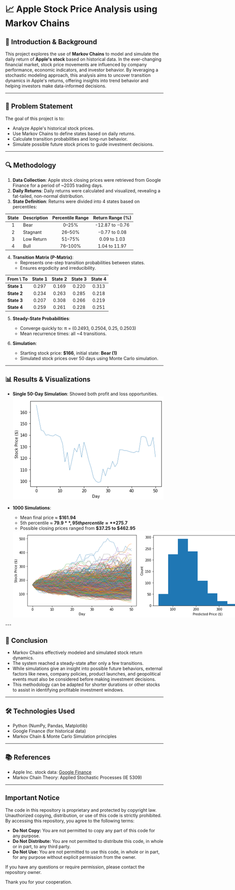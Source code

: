# 📈 Apple Stock Price Analysis using Markov Chains

## 📘 Introduction & Background

This project explores the use of **Markov Chains** to model and simulate the daily return of **Apple's stock** based on historical data. In the ever-changing financial market, stock price movements are influenced by company performance, economic indicators, and investor behavior. By leveraging a stochastic modeling approach, this analysis aims to uncover transition dynamics in Apple's returns, offering insights into trend behavior and helping investors make data-informed decisions.

---

## 🎯 Problem Statement

The goal of this project is to:

- Analyze Apple's historical stock prices.
- Use Markov Chains to define states based on daily returns.
- Calculate transition probabilities and long-run behavior.
- Simulate possible future stock prices to guide investment decisions.

---

## 🔍 Methodology

1. **Data Collection**: Apple stock closing prices were retrieved from Google Finance for a period of ~2035 trading days.
2. **Daily Returns**: Daily returns were calculated and visualized, revealing a fat-tailed, non-normal distribution.
3. **State Definition**: Returns were divided into 4 states based on percentiles:

| State | Description   | Percentile Range | Return Range (%)        |
|:-------:|:---------------|:------------------:|:--------------------------:|
| 1     | Bear          | 0–25%            | -12.87 to -0.76         |
| 2     | Stagnant      | 26–50%           | -0.77 to 0.08           |
| 3     | Low Return    | 51–75%           | 0.09 to 1.03            |
| 4     | Bull          | 76–100%          | 1.04 to 11.97           |

4. **Transition Matrix (P-Matrix)**:
   - Represents one-step transition probabilities between states.
   - Ensures ergodicity and irreducibility.

| From \ To |   State 1   |   State 2   |   State 3   |   State 4   |
|:-----------|:-------------:|:-------------:|:-------------:|:-------------:|
| **State 1** |   0.297     |   0.169     |   0.220     |   0.313     |
| **State 2** |   0.234     |   0.263     |   0.285     |   0.218     |
| **State 3** |   0.207     |   0.308     |   0.266     |   0.219     |
| **State 4** |   0.259     |   0.261     |   0.228     |   0.251     |

5. **Steady-State Probabilities**:
   - Converge quickly to: π = (0.2493, 0.2504, 0.25, 0.2503)
   - Mean recurrence times: all ~4 transitions.

6. **Simulation**:
   - Starting stock price: **$166**, initial state: **Bear (1)**
   - Simulated stock prices over 50 days using Monte Carlo simulation.

---

## 📊 Results & Visualizations

- **Single 50-Day Simulation**: Showed both profit and loss opportunities.
  ![50-Day Simulation](images/fig_simulation_50days.png)
- **1000 Simulations**:
  - Mean final price ≈ **$161.94**
  - 5th percentile ≈ **$79.9**, 95th percentile ≈ **$275.7**
  - Possible closing prices ranged from **$37.25 to $462.95**
  
  <div style="display: flex;align-items: center;">
     <img src="images/fig_simulation_1000runs.png" alt="1000 runs of 50-Day Simulation" width="400"/>
     <img src="images/fig_simulation_1000runs_dist.png" alt="Distribution of Final Prices" width="400"/>
</div>
---

## 🧾 Conclusion

- Markov Chains effectively modeled and simulated stock return dynamics.
- The system reached a steady-state after only a few transitions.
- While simulations give an insight into possible future behaviors, external factors like news, company policies, product launches, and geopolitical events must also be considered before making investment decisions.
- This methodology can be adapted for shorter durations or other stocks to assist in identifying profitable investment windows.

---

## 🛠️ Technologies Used

- Python (NumPy, Pandas, Matplotlib)
- Google Finance (for historical data)
- Markov Chain & Monte Carlo Simulation principles

---

## 📚 References

- Apple Inc. stock data: [Google Finance](https://www.google.com/finance/)
- Markov Chain Theory: Applied Stochastic Processes (IE 5309)

---

## Important Notice

The code in this repository is proprietary and protected by copyright law. Unauthorized copying, distribution, or use of this code is strictly prohibited. By accessing this repository, you agree to the following terms:

- **Do Not Copy:** You are not permitted to copy any part of this code for any purpose.
- **Do Not Distribute:** You are not permitted to distribute this code, in whole or in part, to any third party.
- **Do Not Use:** You are not permitted to use this code, in whole or in part, for any purpose without explicit permission from the owner.

If you have any questions or require permission, please contact the repository owner.

Thank you for your cooperation.

